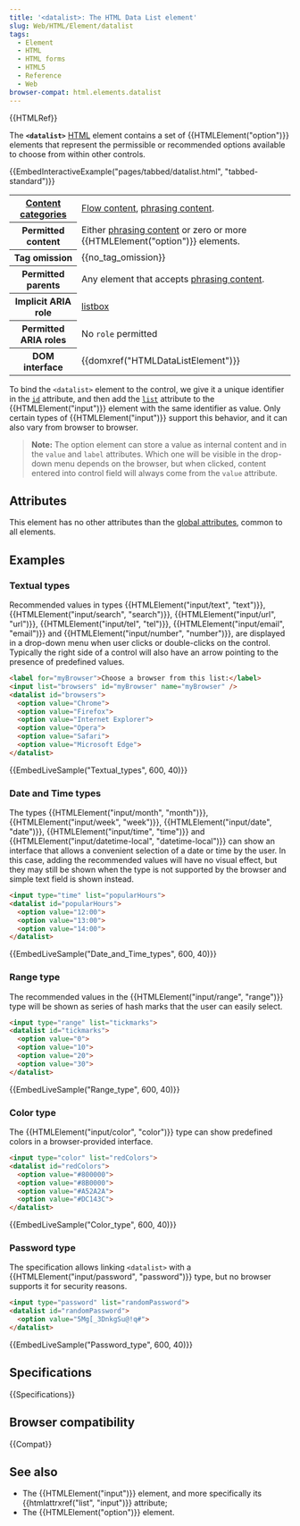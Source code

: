 ```yaml
---
title: '<datalist>: The HTML Data List element'
slug: Web/HTML/Element/datalist
tags:
  - Element
  - HTML
  - HTML forms
  - HTML5
  - Reference
  - Web
browser-compat: html.elements.datalist
---
```


{{HTMLRef}}

The **`<datalist>`** [HTML](/en-US/docs/Web/HTML) element contains a set of {{HTMLElement("option")}} elements that represent the permissible or recommended options available to choose from within other controls.

{{EmbedInteractiveExample("pages/tabbed/datalist.html", "tabbed-standard")}}

<table class="properties">
  <tbody>
    <tr>
      <th scope="row">
        <a href="/en-US/docs/Web/Guide/HTML/Content_categories"
          >Content categories</a
        >
      </th>
      <td>
        <a href="/en-US/docs/Web/Guide/HTML/Content_categories#flow_content"
          >Flow content</a
        >,
        <a href="/en-US/docs/Web/Guide/HTML/Content_categories#phrasing_content"
          >phrasing content</a
        >.
      </td>
    </tr>
    <tr>
      <th scope="row">Permitted content</th>
      <td>
        Either
        <a href="/en-US/docs/Web/Guide/HTML/Content_categories#phrasing_content"
          >phrasing content</a
        >
        or zero or more {{HTMLElement("option")}} elements.
      </td>
    </tr>
    <tr>
      <th scope="row">Tag omission</th>
      <td>{{no_tag_omission}}</td>
    </tr>
    <tr>
      <th scope="row">Permitted parents</th>
      <td>
        Any element that accepts
        <a href="/en-US/docs/Web/Guide/HTML/Content_categories#phrasing_content"
          >phrasing content</a
        >.
      </td>
    </tr>
    <tr>
      <th scope="row">Implicit ARIA role</th>
      <td>
        <a href="/en-US/docs/Web/Accessibility/ARIA/Roles/listbox_role"
          >listbox</a
        >
      </td>
    </tr>
    <tr>
      <th scope="row">Permitted ARIA roles</th>
      <td>No <code>role</code> permitted</td>
    </tr>
    <tr>
      <th scope="row">DOM interface</th>
      <td>{{domxref("HTMLDataListElement")}}</td>
    </tr>
  </tbody>
</table>

To bind the `<datalist>` element to the control, we give it a unique identifier in the [`id`](/en-US/docs/Web/HTML/Global_attributes/id) attribute, and then add the [`list`](/en-US/docs/Web/HTML/Element/input#attr-list) attribute to the {{HTMLElement("input")}} element with the same identifier as value.
Only certain types of {{HTMLElement("input")}} support this behavior, and it can also vary from browser to browser.

> **Note:** The option element can store a value as internal content and in the `value` and `label` attributes. Which one will be visible in the drop-down menu depends on the browser, but when clicked, content entered into control field will always come from the `value` attribute.

## Attributes

This element has no other attributes than the [global attributes](/en-US/docs/Web/HTML/Global_attributes), common to all elements.

## Examples

### Textual types

Recommended values in types {{HTMLElement("input/text", "text")}}, {{HTMLElement("input/search", "search")}}, {{HTMLElement("input/url", "url")}}, {{HTMLElement("input/tel", "tel")}}, {{HTMLElement("input/email", "email")}} and {{HTMLElement("input/number", "number")}}, are displayed in a drop-down menu when user clicks or double-clicks on the control.
Typically the right side of a control will also have an arrow pointing to the presence of predefined values.

```html
<label for="myBrowser">Choose a browser from this list:</label>
<input list="browsers" id="myBrowser" name="myBrowser" />
<datalist id="browsers">
  <option value="Chrome">
  <option value="Firefox">
  <option value="Internet Explorer">
  <option value="Opera">
  <option value="Safari">
  <option value="Microsoft Edge">
</datalist>
```

{{EmbedLiveSample("Textual_types", 600, 40)}}

### Date and Time types

The types {{HTMLElement("input/month", "month")}}, {{HTMLElement("input/week", "week")}}, {{HTMLElement("input/date", "date")}}, {{HTMLElement("input/time", "time")}} and {{HTMLElement("input/datetime-local", "datetime-local")}} can show an interface that allows a convenient selection of a date or time by the user.
In this case, adding the recommended values will have no visual effect, but they may still be shown when the type is not supported by the browser and simple text field is shown instead.

```html
<input type="time" list="popularHours">
<datalist id="popularHours">
  <option value="12:00">
  <option value="13:00">
  <option value="14:00">
</datalist>
```

{{EmbedLiveSample("Date_and_Time_types", 600, 40)}}

### Range type

The recommended values in the {{HTMLElement("input/range", "range")}} type will be shown as series of hash marks that the user can easily select.

```html
<input type="range" list="tickmarks">
<datalist id="tickmarks">
  <option value="0">
  <option value="10">
  <option value="20">
  <option value="30">
</datalist>
```

{{EmbedLiveSample("Range_type", 600, 40)}}

### Color type

The {{HTMLElement("input/color", "color")}} type can show predefined colors in a browser-provided interface.

```html
<input type="color" list="redColors">
<datalist id="redColors">
  <option value="#800000">
  <option value="#8B0000">
  <option value="#A52A2A">
  <option value="#DC143C">
</datalist>
```

{{EmbedLiveSample("Color_type", 600, 40)}}

### Password type

The specification allows linking `<datalist>` with a {{HTMLElement("input/password", "password")}} type, but no browser supports it for security reasons.

```html
<input type="password" list="randomPassword">
<datalist id="randomPassword">
  <option value="5Mg[_3DnkgSu@!q#">
</datalist>
```

{{EmbedLiveSample("Password_type", 600, 40)}}

## Specifications

{{Specifications}}

## Browser compatibility

{{Compat}}

## See also

- The {{HTMLElement("input")}} element, and more specifically its {{htmlattrxref("list", "input")}} attribute;
- The {{HTMLElement("option")}} element.
